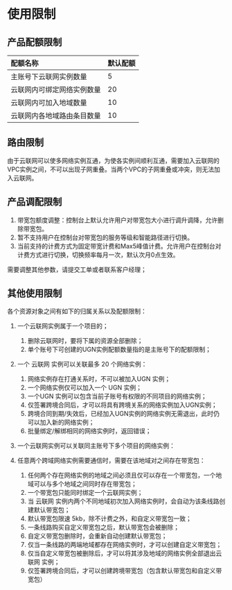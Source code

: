 # 使用限制

## **产品配额限制**

| 配额名称                   | 默认配额 |
| :------------------------- | :------- |
| 主账号下云联网实例数量     | 5        |
| 云联网内可绑定网络实例数量 | 20       |
| 云联网内可加入地域数量     | 10       |
| 云联网内各地域路由条目数量 | 10       |

   

## **路由限制**

由于云联网可以使多网络实例互通，为使各实例间顺利互通，需要加入云联网的VPC实例之间，不可以出现子网重叠。当两个VPC的子网重叠或冲突，则无法加入云联网。

   

## 产品调配限制

1.  带宽包额度调整：控制台上默认允许用户对带宽包大小进行调升调降，允许删除带宽包。
2.  暂不支持用户在控制台对带宽包的服务等级和智能路径进行切换。
3.  当前支持的计费方式为固定带宽计费和Max5峰值计费。允许用户在控制台对计费方式进行切换，切换频率每月一次，默认次月0点生效。

需要调整其他参数，请提交工单或者联系客户经理；



## **其他使用限制**

各个资源对象之间有如下的归属关系以及配额限制：

1. 一个云联网实例属于一个项目的；
   1. 删除云联网时，要将下属的资源全部删除；
   2. 单个账号下可创建的UGN实例配额数量指的是主账号下的配额限制；

2. 一个 云联网 实例可以关联最多 20 个网络实例：
   1. 网络实例存在打通关系时，不可以被加入UGN 实例；
   2. 一个网络实例仅可以加入一个 UGN 实例；
   3. 一个UGN 实例可以包含当前子账号有权限的不同项目的网络实例；
   4. 仅签署跨境合同后，才可以将具有跨境关系的网络实例加入UGN实例；
   5. 跨境合同到期/失效后，已经加入UGN实例的网络实例无需退出，此时仍可以加入新的网络实例；
   6. 批量绑定/解绑相同的网络实例时，返回错误；

3. 一个云联网实例可以关联同主账号下多个项目的网络实例：

4. 任意两个跨域网络实例需要通信时，需要在该地域对之间存在带宽包：
   1. 任何两个存在网络实例的地域之间必须且仅可以存在一个带宽包，一个地域可以与多个地域之间同时存在带宽包；
   2. 一个带宽包只能同时绑定一个云联网实例；
   3. 当 云联网 实例内两个不同地域初次加入网络实例时，会自动为该条线路创建默认带宽包；
   4. 默认带宽包限速 5kb，除不计费之外，和自定义带宽包一致；
   5. 一条线路购买自定义带宽包之后，默认带宽包会被删除；
   6. 自定义带宽包删除时，会重新自动创建默认带宽包；
   7. 仅当一条线路的两端地域都存在网络实例时，才可以创建自定义带宽包；
   8. 仅当自定义带宽包被删除后，才可以将其涉及地域的网络实例全部退出云联网 实例；
   9. 仅签署跨境合同后，才可以创建跨境带宽包（包含默认带宽包和自定义带宽包）